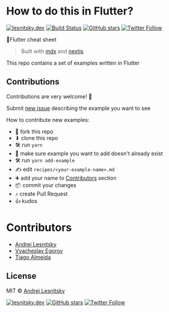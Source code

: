 # How to do this in Flutter?

[![lesnitsky.dev](https://lesnitsky.dev/icons/shield.svg?hash=42)](https://lesnitsky.dev?utm_source=howtodothisinflutter_repo)
[![Build Status](https://travis-ci.com/lesnitsky/howtodothisinflutter.svg?branch=master)](https://travis-ci.com/lesnitsky/howtodothisinflutter)
[![GitHub stars](https://img.shields.io/github/stars/lesnitsky/howtodothisinflutter.svg?style=social)](https://github.com/lesnitsky/howtodothisinflutter)
[![Twitter Follow](https://img.shields.io/twitter/follow/lesnitsky_a.svg?label=Follow%20me&style=social)](https://twitter.com/lesnitsky_a)

📄Flutter cheat sheet

> Built with [mdx](https://mdxjs.com/) and [nextjs](https://nextjs.org/)

This repo contains a set of examples written in Flutter

## Contributions

Contributions are very welcome! 🙏

Submit [new issue](https://github.com/lesnitsky/howtodothisinflutter/issues) describing the example you want to see

How to contribute new examples:

-   🍴 fork this repo
-   ⬇ clone this repo
-   🛠 run `yarn`
-   👀 make sure example you want to add doesn't already exist
-   🛠 run `yarn add-example`
-   ✍️ edit `recipes/<your-example-name>.md`
-   ➕ add your name to [Contributors](#contributors) section
-   📦 commit your changes
-   ⤴️ create Pull Request
-   👍 kudos

# Contributors

-   [Andrei Lesnitsky](https://lesnitsky.dev)
-   [Vyacheslav Egorov](https://twitter.com/mraleph)
-   [Tiago Almeida](https://twitter.com/TiagoHenriq)

## License

MIT © [Andrei Lesnitsky](https://lesnitsky.dev)

[![lesnitsky.dev](https://lesnitsky.dev/icons/shield.svg?hash=42)](https://lesnitsky.dev?utm_source=howtodothisinflutter_repo)
[![GitHub stars](https://img.shields.io/github/stars/lesnitsky/howtodothisinflutter.svg?style=social)](https://github.com/lesnitsky/howtodothisinflutter)
[![Twitter Follow](https://img.shields.io/twitter/follow/lesnitsky_a.svg?label=Follow%20me&style=social)](https://twitter.com/lesnitsky_a)

